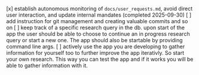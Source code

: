 [x] establish autonomous monitoring of `docs/user_requests.md`, avoid direct user interaction, and update internal mandates (completed 2025-09-30)
[ ] add instruction for git management and creating valuable commits and so on
[ ] keep track of a specific research query in the db. upon start of the app the user should be able to choose to continue an in progress research query or start a new one. The app should also be startable by providing command line args. 
[ ] actively use the app you are developing to gather information for yourself too to further improve the app iterativly. So start your own research. This way you can test the app and if it works you will be able to gather information with it.

